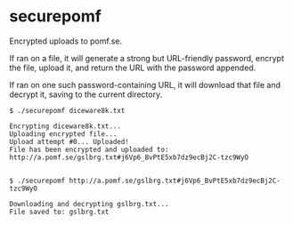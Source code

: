 # securepomf
Encrypted uploads to pomf.se.

If ran on a file, it will generate a strong but URL-friendly password, encrypt the file, upload it, and return the URL with the password appended.

If ran on one such password-containing URL, it will download that file and decrypt it, saving to the current directory.


```
$ ./securepomf diceware8k.txt

Encrypting diceware8k.txt...
Uploading encrypted file...
Upload attempt #0... Uploaded!
File has been encrypted and uploaded to: http://a.pomf.se/gslbrg.txt#j6Vp6_BvPtE5xb7dz9ecBj2C-tzc9WyO


$ ./securepomf http://a.pomf.se/gslbrg.txt#j6Vp6_BvPtE5xb7dz9ecBj2C-tzc9WyO

Downloading and decrypting gslbrg.txt...
File saved to: gslbrg.txt
```
